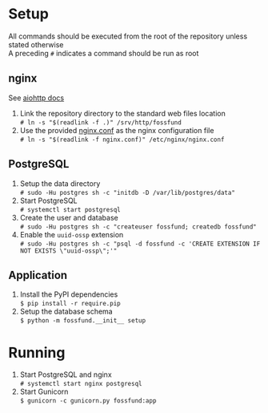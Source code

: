 # Setup
All commands should be executed from the root of the repository unless stated
otherwise  
A preceding `#` indicates a command should be run as root

## nginx
See [aiohttp docs](https://docs.aiohttp.org/en/stable/deployment.html#nginx-configuration)
1. Link the repository directory to the standard web files location  
`# ln -s "$(readlink -f .)" /srv/http/fossfund`
2. Use the provided [nginx.conf](nginx.conf) as the nginx configuration file  
`# ln -s "$(readlink -f nginx.conf)" /etc/nginx/nginx.conf`

## PostgreSQL
1. Setup the data directory  
`# sudo -Hu postgres sh -c "initdb -D /var/lib/postgres/data"`
2. Start PostgreSQL  
`# systemctl start postgresql`
3. Create the user and database  
`# sudo -Hu postgres sh -c "createuser fossfund; createdb fossfund"`
4. Enable the `uuid-ossp` extension  
`# sudo -Hu postgres sh -c "psql -d fossfund -c 'CREATE EXTENSION IF NOT EXISTS \"uuid-ossp\";'" `

## Application
1. Install the PyPI dependencies  
`$ pip install -r require.pip`
2. Setup the database schema  
`$ python -m fossfund.__init__ setup`

# Running
1. Start PostgreSQL and nginx  
`# systemctl start nginx postgresql`
2. Start Gunicorn  
`$ gunicorn -c gunicorn.py fossfund:app`
